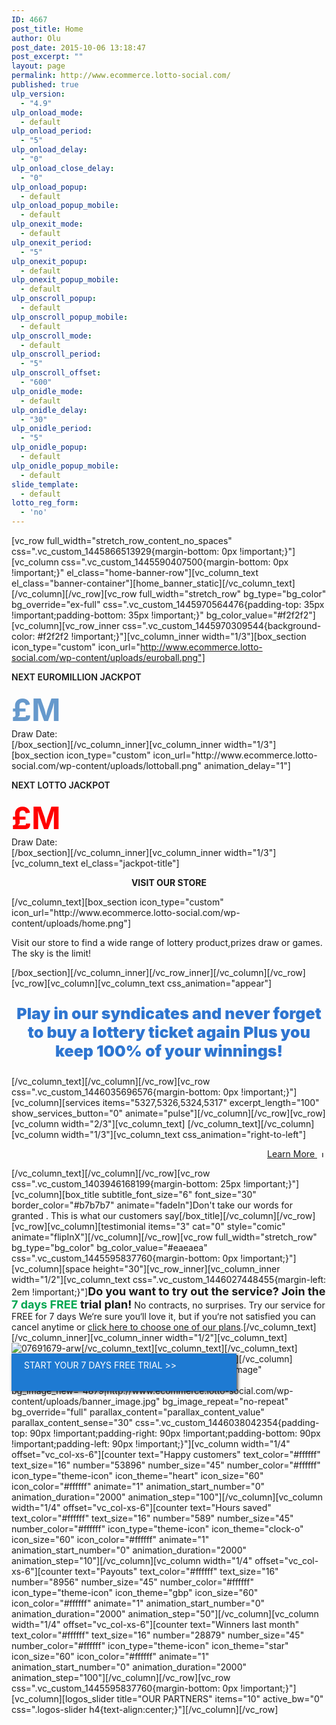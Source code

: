 ```yaml
---
ID: 4667
post_title: Home
author: Olu
post_date: 2015-10-06 13:18:47
post_excerpt: ""
layout: page
permalink: http://www.ecommerce.lotto-social.com/
published: true
ulp_version:
  - "4.9"
ulp_onload_mode:
  - default
ulp_onload_period:
  - "5"
ulp_onload_delay:
  - "0"
ulp_onload_close_delay:
  - "0"
ulp_onload_popup:
  - default
ulp_onload_popup_mobile:
  - default
ulp_onexit_mode:
  - default
ulp_onexit_period:
  - "5"
ulp_onexit_popup:
  - default
ulp_onexit_popup_mobile:
  - default
ulp_onscroll_popup:
  - default
ulp_onscroll_popup_mobile:
  - default
ulp_onscroll_mode:
  - default
ulp_onscroll_period:
  - "5"
ulp_onscroll_offset:
  - "600"
ulp_onidle_mode:
  - default
ulp_onidle_delay:
  - "30"
ulp_onidle_period:
  - "5"
ulp_onidle_popup:
  - default
ulp_onidle_popup_mobile:
  - default
slide_template:
  - default
lotto_reg_form:
  - 'no'
---
```

[vc_row full_width="stretch_row_content_no_spaces" css=".vc_custom_1445866513929{margin-bottom: 0px !important;}"][vc_column css=".vc_custom_1445590407500{margin-bottom: 0px !important;}" el_class="home-banner-row"][vc_column_text el_class="banner-container"][home_banner_static][/vc_column_text][/vc_column][/vc_row][vc_row full_width="stretch_row" bg_type="bg_color" bg_override="ex-full" css=".vc_custom_1445970564476{padding-top: 35px !important;padding-bottom: 35px !important;}" bg_color_value="#f2f2f2"][vc_column][vc_row_inner css=".vc_custom_1445970309544{background-color: #f2f2f2 !important;}"][vc_column_inner width="1/3"][box_section icon_type="custom" icon_url="http://www.ecommerce.lotto-social.com/wp-content/uploads/euroball.png"]
<p class="jackpot-title" style="font-weight: 600;">NEXT EUROMILLION JACKPOT</p>
<?php global $NextJackpotValues; $a = do_shortcode('[next_jackpot]'); ?>
<p style="margin: 0px; font-size: 50px;"><span style="color: #6699cc;"><strong><span class="product_price"><span class="amount">£</span></span><?php echo round($NextJackpotValues['homeEuroJackpot'])?>M</strong></span></p>
<p style="margin: 0px;">Draw Date: <?php echo date("d-m-Y", strtotime($NextJackpotValues['NextEuroDrawDate']))?></p>
[/box_section][/vc_column_inner][vc_column_inner width="1/3"][box_section icon_type="custom" icon_url="http://www.ecommerce.lotto-social.com/wp-content/uploads/lottoball.png" animation_delay="1"]
<p class="jackpot-title" style="font-weight: 600;">NEXT LOTTO JACKPOT</p>
<p style="margin: 0px; font-size: 50px;"><span style="color: #ff0000; margin: 0px;"><strong><span class="product_price"><span class="amount">£<?php echo round($NextJackpotValues['homelottoJackpot'])?></span></span>M</strong></span></p>
<p style="margin: 0px;">Draw Date: <?php echo date("d-m-Y", strtotime($NextJackpotValues['NextLottoDrawDate']))?></p>
[/box_section][/vc_column_inner][vc_column_inner width="1/3"][vc_column_text el_class="jackpot-title"]
<p style="text-align: center;"><strong>VISIT OUR STORE
</strong></p>
[/vc_column_text][box_section icon_type="custom" icon_url="http://www.ecommerce.lotto-social.com/wp-content/uploads/home.png"]

Visit our store to find a wide range of lottery product,prizes draw or games. The sky is the limit!

[/box_section][/vc_column_inner][/vc_row_inner][/vc_column][/vc_row][vc_row][vc_column][vc_column_text css_animation="appear"]
<p style="text-align: center; font-size: 25px; font-weight: 900;"><span style="color: #2f76d1;">Play in our syndicates and never forget to buy a lottery ticket again</span>
<span style="color: #2f76d1;">Plus you keep 100% of your winnings!</span></p>
[/vc_column_text][/vc_column][/vc_row][vc_row css=".vc_custom_1446035696576{margin-bottom: 0px !important;}"][vc_column][services items="5327,5326,5324,5317" excerpt_length="100" show_services_button="0" animate="pulse"][/vc_column][/vc_row][vc_row][vc_column width="2/3"][vc_column_text]
[/vc_column_text][/vc_column][vc_column width="1/3"][vc_column_text css_animation="right-to-left"]
<p style="text-align: right;"><a href="/how-it-works/">Learn More <img class="alignnone size-medium wp-image-5110" style="margin-left: 5px;" src="http://www.ecommerce.lotto-social.com/wp-content/uploads/9af01c51-two3961.png" alt="Learn More" width="10" height="10" /></a></p>
[/vc_column_text][/vc_column][/vc_row][vc_row css=".vc_custom_1403946168199{margin-bottom: 25px !important;}"][vc_column][box_title subtitle_font_size="6" font_size="30" border_color="#b7b7b7" animate="fadeIn"]Don't take our words for granted . This is what our customers say[/box_title][/vc_column][/vc_row][vc_row][vc_column][testimonial items="3" cat="0" style="comic" animate="flipInX"][/vc_column][/vc_row][vc_row full_width="stretch_row" bg_type="bg_color" bg_color_value="#eaeaea" css=".vc_custom_1445595837760{margin-bottom: 0px !important;}"][vc_column][space height="30"][vc_row_inner][vc_column_inner width="1/2"][vc_column_text css=".vc_custom_1446027448455{margin-left: 2em !important;}"]<strong style="font-size: 18px;">Do you want to try out the service? Join the <span style="color: #00a651;">7 days FREE</span> trial plan!</strong>
No contracts, no surprises. Try our service for FREE for 7 days
We‘re sure you‘ll love it, but if you‘re not satisfied you can cancel anytime
or <a href="/pricing/">click here to choose one of our plans</a>.[/vc_column_text][/vc_column_inner][vc_column_inner width="1/2"][vc_column_text]<img id="hideimage" src="http://www.ecommerce.lotto-social.com/wp-content/uploads/07691679-arw1.png" alt="07691679-arw" />[/vc_column_text][vc_column_text]<span style="background: #1e7ad2; display: block; -webkit-box-shadow: 2px 2px 5px 0px rgba(0,0,0,0.75); position: absolute; width: 320px; height: 40px; padding: 10px 20px 10px 20px; color: #fff; -moz-box-shadow: 2px 2px 5px 0px rgba(0,0,0,0.75); box-shadow: 2px 2px 5px 0px rgba(0,0,0,0.75);">START YOUR 7 DAYS FREE TRIAL &gt;&gt;</span>[/vc_column_text][/vc_column_inner][/vc_row_inner][space height="20"][/vc_column][/vc_row][vc_row full_width="stretch_row" bg_type="image" parallax_style="vcpb-vz-jquery" bg_image_new="4879|http://www.ecommerce.lotto-social.com/wp-content/uploads/banner_image.jpg" bg_image_repeat="no-repeat" bg_override="full" parallax_content="parallax_content_value" parallax_content_sense="30" css=".vc_custom_1446038042354{padding-top: 90px !important;padding-right: 90px !important;padding-bottom: 90px !important;padding-left: 90px !important;}"][vc_column width="1/4" offset="vc_col-xs-6"][counter text="Happy customers" text_color="#ffffff" text_size="16" number="53896" number_size="45" number_color="#ffffff" icon_type="theme-icon" icon_theme="heart" icon_size="60" icon_color="#ffffff" animate="1" animation_start_number="0" animation_duration="2000" animation_step="100"][/vc_column][vc_column width="1/4" offset="vc_col-xs-6"][counter text="Hours saved" text_color="#ffffff" text_size="16" number="589" number_size="45" number_color="#ffffff" icon_type="theme-icon" icon_theme="clock-o" icon_size="60" icon_color="#ffffff" animate="1" animation_start_number="0" animation_duration="2000" animation_step="10"][/vc_column][vc_column width="1/4" offset="vc_col-xs-6"][counter text="Payouts" text_color="#ffffff" text_size="16" number="8956" number_size="45" number_color="#ffffff" icon_type="theme-icon" icon_theme="gbp" icon_size="60" icon_color="#ffffff" animate="1" animation_start_number="0" animation_duration="2000" animation_step="50"][/vc_column][vc_column width="1/4" offset="vc_col-xs-6"][counter text="Winners last month" text_color="#ffffff" text_size="16" number="28879" number_size="45" number_color="#ffffff" icon_type="theme-icon" icon_theme="star" icon_size="60" icon_color="#ffffff" animate="1" animation_start_number="0" animation_duration="2000" animation_step="100"][/vc_column][/vc_row][vc_row css=".vc_custom_1445595837760{margin-bottom: 0px !important;}"][vc_column][logos_slider title="OUR PARTNERS" items="10" active_bw="0" css=".logos-slider h4{text-align:center;}"][/vc_column][/vc_row]